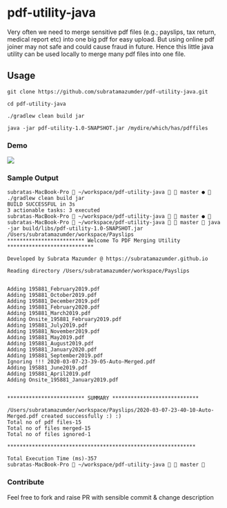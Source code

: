 # pdf-utility-java
Very often we need to merge sensitive pdf files (e.g.; payslips, tax return, medical report etc) into one big pdf for easy upload. 
But using online pdf joiner may not safe and could cause fraud in future.
Hence this little java utility can be used locally to merge many pdf files into one file.
## Usage
```console
git clone https://github.com/subratamazumder/pdf-utility-java.git

cd pdf-utility-java

./gradlew clean build jar

java -jar pdf-utility-1.0-SNAPSHOT.jar /mydire/which/has/pdffiles
```
### Demo
![](demo.gif)
### Sample Output

```console
subratas-MacBook-Pro  ~/workspace/pdf-utility-java   master ●  ./gradlew clean build jar
BUILD SUCCESSFUL in 3s
3 actionable tasks: 3 executed
subratas-MacBook-Pro  ~/workspace/pdf-utility-java   master ● 
subratas-MacBook-Pro  ~/workspace/pdf-utility-java   master  java -jar build/libs/pdf-utility-1.0-SNAPSHOT.jar   /Users/subratamazumder/workspace/Payslips
************************* Welcome To PDF Merging Utility ****************************

Developed by Subrata Mazumder @ https://subratamazumder.github.io

Reading directory /Users/subratamazumder/workspace/Payslips


Adding 195881_February2019.pdf
Adding 195881_October2019.pdf
Adding 195881_December2019.pdf
Adding 195881_February2020.pdf
Adding 195881_March2019.pdf
Adding Onsite_195881_February2019.pdf
Adding 195881_July2019.pdf
Adding 195881_November2019.pdf
Adding 195881_May2019.pdf
Adding 195881_August2019.pdf
Adding 195881_January2020.pdf
Adding 195881_September2019.pdf
Ignoring !!! 2020-03-07-23-39-05-Auto-Merged.pdf
Adding 195881_June2019.pdf
Adding 195881_April2019.pdf
Adding Onsite_195881_January2019.pdf


************************* SUMMARY ****************************

/Users/subratamazumder/workspace/Payslips/2020-03-07-23-40-10-Auto-Merged.pdf created successfully :) :)
Total no of pdf files-15
Total no of files merged-15
Total no of files ignored-1

*************************************************************

Total Execution Time (ms)-357
subratas-MacBook-Pro  ~/workspace/pdf-utility-java   master 

```

### Contribute

Feel free to fork and raise PR with sensible commit & change description
